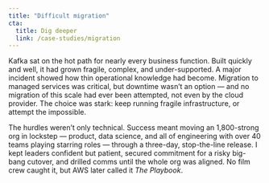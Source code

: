```yaml
---
title: "Difficult migration"
cta:
  title: Dig deeper
  link: /case-studies/migration
---
```


Kafka sat on the hot path for nearly every business function. Built quickly and well, it had grown fragile, complex, and under-supported. A major incident showed how thin operational knowledge had become. Migration to managed services was critical, but downtime wasn’t an option — and no migration of this scale had ever been attempted, not even by the cloud provider. The choice was stark: keep running fragile infrastructure, or attempt the impossible.

The hurdles weren’t only technical. Success meant moving an 1,800-strong org in lockstep — product, data science, and all of engineering with over 40 teams playing starring roles — through a three-day, stop-the-line release. I kept leaders confident but patient, secured commitment for a risky big-bang cutover, and drilled comms until the whole org was aligned. No film crew caught it, but AWS later called it _The Playbook_.

